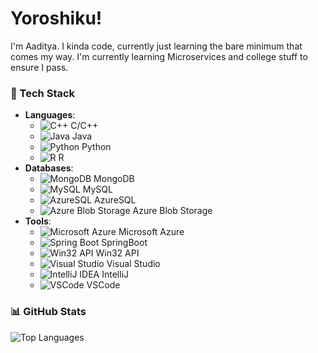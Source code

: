 # Yoroshiku!

I'm Aaditya. I kinda code, currently just learning the bare minimum that comes my way.
I'm currently learning Microservices and college stuff to ensure I pass.
### 💼 Tech Stack

- **Languages**: 
  - <img src="https://img.shields.io/badge/C%2B%2B-00599C?style=for-the-badge&logo=c%2B%2B&logoColor=white" alt="C++"> C/C++
  - <img src="https://img.shields.io/badge/Java-ED8B00?style=for-the-badge&logo=java&logoColor=white" alt="Java"> Java
  - <img src="https://img.shields.io/badge/Python-3776AB?style=for-the-badge&logo=python&logoColor=white" alt="Python"> Python
  - <img src="https://img.shields.io/badge/R-276DC3?style=for-the-badge&logo=r&logoColor=white" alt="R"> R
- **Databases**: 
  - <img src="https://img.shields.io/badge/MongoDB-47A248?style=for-the-badge&logo=mongodb&logoColor=white" alt="MongoDB"> MongoDB
  - <img src="https://img.shields.io/badge/MySQL-4479A1?style=for-the-badge&logo=mysql&logoColor=white" alt="MySQL"> MySQL
  - <img src="https://img.shields.io/badge/AzureSQL-0089D6?style=for-the-badge&logo=microsoft-sql-server&logoColor=white" alt="AzureSQL"> AzureSQL
  - <img src="https://img.shields.io/badge/Azure Blob Storage-0078D4?style=for-the-badge&logo=azure&logoColor=white" alt="Azure Blob Storage"> Azure Blob Storage
- **Tools**: 
  - <img src="https://img.shields.io/badge/Microsoft Azure-0089D6?style=for-the-badge&logo=microsoft-azure&logoColor=white" alt="Microsoft Azure"> Microsoft Azure
  - <img src="https://img.shields.io/badge/Spring Boot-6DB33F?style=for-the-badge&logo=spring-boot&logoColor=white" alt="Spring Boot"> SpringBoot
  - <img src="https://img.shields.io/badge/Win32 API-0078D6?style=for-the-badge&logo=windows&logoColor=white" alt="Win32 API"> Win32 API
  - <img src="https://img.shields.io/badge/Visual Studio-5C2D91?style=for-the-badge&logo=visual-studio&logoColor=white" alt="Visual Studio"> Visual Studio
  - <img src="https://img.shields.io/badge/IntelliJ IDEA-000000?style=for-the-badge&logo=intellij-idea&logoColor=white" alt="IntelliJ IDEA"> IntelliJ
  - <img src="https://img.shields.io/badge/VSCode-007ACC?style=for-the-badge&logo=visual-studio-code&logoColor=white" alt="VSCode"> VSCode


### 📊 GitHub Stats
![Top Languages](https://github-readme-stats.vercel.app/api/top-langs/?username=Aaditatgithub&layout=compact)



